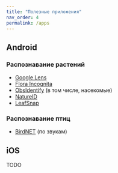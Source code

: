 ```yaml
---
title: "Полезные приложения"
nav_order: 4
permalink: /apps
---
```


## Android

### Распознавание растений

- [Google Lens](https://play.google.com/store/apps/details?id=com.google.ar.lens)
- [Flora Incognita](https://play.google.com/store/apps/details?id=com.floraincognita.app.floraincognita)
- [ObsIdentify](https://play.google.com/store/apps/details?id=org.observation.obsidentify) (в том числе, насекомые)
- [NatureID](https://play.google.com/store/apps/details?id=plant.identification.flower.tree.leaf.identifier.identify.cat.dog.breed.nature)
- [LeafSnap](https://play.google.com/store/apps/details?id=plant.identification.snap)

### Распознавание птиц

- [BirdNET](https://play.google.com/store/apps/details?id=de.tu_chemnitz.mi.kahst.birdnet) (по звукам)

## iOS

TODO
